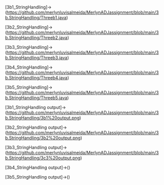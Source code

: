 [3b1_StringHandling]->(https://github.com/merlynluvisalmeida/MerlynADJassignment/blob/main/3b.StringHandling/Threeb1.java)

[3b2_StringHandling]->(https://github.com/merlynluvisalmeida/MerlynADJassignment/blob/main/3b.StringHandling/Threeb2.java)

[3b3_StringHandling]->(https://github.com/merlynluvisalmeida/MerlynADJassignment/blob/main/3b.StringHandling/Threeb3.java)

[3b4_StringHandling]->(https://github.com/merlynluvisalmeida/MerlynADJassignment/blob/main/3b.StringHandling/Threeb4.java)

[3b5_StringHandling]->(https://github.com/merlynluvisalmeida/MerlynADJassignment/blob/main/3b.StringHandling/Threeb5.java)

[3b1_StringHandling output]->(https://github.com/merlynluvisalmeida/MerlynADJassignment/blob/main/3b.StringHandling/3b1%20output.png)

[3b2_StringHandling output]->(https://github.com/merlynluvisalmeida/MerlynADJassignment/blob/main/3b.StringHandling/3b2%20output.png)

[3b3_StringHandling output]->(https://github.com/merlynluvisalmeida/MerlynADJassignment/blob/main/3b.StringHandling/3c3%20output.png)

[3b4_StringHandling output]->()

[3b5_StringHandling output]->()
